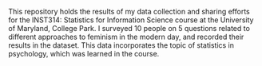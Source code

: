 This repository holds the results of my data collection and sharing efforts for the INST314: Statistics for Information Science course at the University of Maryland, College Park. I surveyed 10 people on 5 questions related to different approaches to feminism in the modern day, and recorded their results in the dataset. This data incorporates the topic of statistics in psychology, which was learned in the course.
